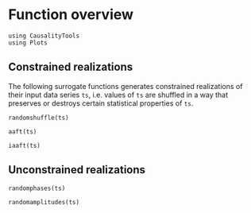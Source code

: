 # Function overview

```@setup s
using CausalityTools
using Plots
```

## Constrained realizations

The following surrogate functions generates constrained realizations of their
input data series `ts`, i.e. values of `ts` are shuffled in a way that preserves
or destroys certain statistical properties of `ts`.

```@docs
randomshuffle(ts)
```

```@docs
aaft(ts)
```

```@docs
iaaft(ts)
```

## Unconstrained realizations

```@docs
randomphases(ts)
```

```@docs
randomamplitudes(ts)
```
